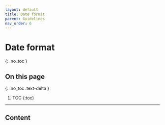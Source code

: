 ```yaml
---
layout: default
title: Date format
parent: Guidelines
nav_order: 6   
---
```


# Date format
{: .no_toc }

## On this page
{: .no_toc .text-delta }

1. TOC
{:toc}

---

## Content
